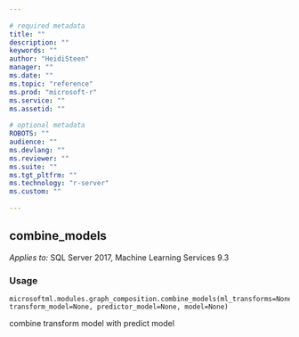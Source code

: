 ```yaml
--- 
 
# required metadata 
title: "" 
description: "" 
keywords: "" 
author: "HeidiSteen" 
manager: "" 
ms.date: "" 
ms.topic: "reference" 
ms.prod: "microsoft-r" 
ms.service: "" 
ms.assetid: "" 
 
# optional metadata 
ROBOTS: "" 
audience: "" 
ms.devlang: "" 
ms.reviewer: "" 
ms.suite: "" 
ms.tgt_pltfrm: "" 
ms.technology: "r-server" 
ms.custom: "" 
 
---
```


## combine_models


*Applies to:* SQL Server 2017, Machine Learning Services 9.3


### Usage



```
microsoftml.modules.graph_composition.combine_models(ml_transforms=None, transform_model=None, predictor_model=None, model=None)
```



combine transform model with predict model
